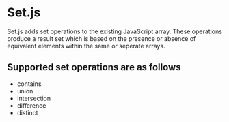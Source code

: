 # Set.js

Set.js adds set operations to the existing JavaScript array. These operations produce a result set which is based on the presence or absence of equivalent elements within the same or seperate arrays.

## Supported set operations are as follows
* contains
* union
* intersection
* difference
* distinct
